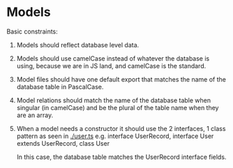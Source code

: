 # Models

Basic constraints:

1. Models should reflect database level data.
2. Models should use camelCase instead of whatever the database is using, because we are in JS land, and camelCase is the standard.
3. Model files should have one default export that matches the name of the database table in PascalCase.
4. Model relations should match the name of the database table when singular (in camelCase) and be the plural of the table name when they are an array.
5. When a model needs a constructor it should use the 2 interfaces, 1 class pattern as seen in [./user.ts](./user.ts)
   e.g. interface UserRecord, interface User extends UserRecord, class User

   In this case, the database table matches the UserRecord interface fields.
